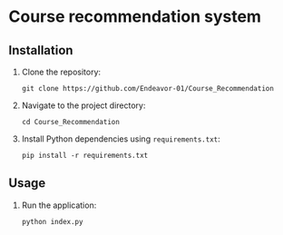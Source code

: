 # Course recommendation system 

## Installation

1. Clone the repository:
   ```
   git clone https://github.com/Endeavor-01/Course_Recommendation
   ```
   
2. Navigate to the project directory:
   ```
   cd Course_Recommendation
   ```

3. Install Python dependencies using `requirements.txt`:
   ```
   pip install -r requirements.txt
   ```

## Usage

1. Run the application:
   ```bash
   python index.py
   ```
